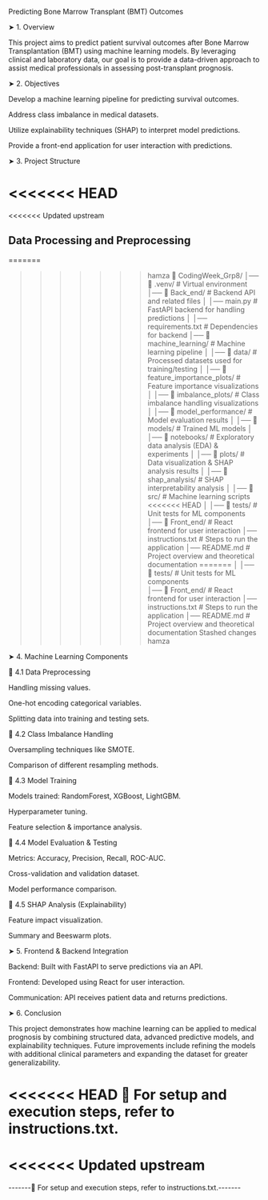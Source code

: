 Predicting Bone Marrow Transplant (BMT) Outcomes

➤ 1. Overview

This project aims to predict patient survival outcomes after Bone Marrow Transplantation (BMT) using machine learning models. By leveraging clinical and laboratory data, our goal is to provide a data-driven approach to assist medical professionals in assessing post-transplant prognosis.

➤ 2. Objectives

Develop a machine learning pipeline for predicting survival outcomes.

Address class imbalance in medical datasets.

Utilize explainability techniques (SHAP) to interpret model predictions.

Provide a front-end application for user interaction with predictions.

➤ 3. Project Structure

<<<<<<< HEAD
=======
<<<<<<< Updated upstream
## Data Processing and Preprocessing
=======
>>>>>>> hamza
📂 CodingWeek_Grp8/
│── 📂 .venv/                     # Virtual environment
│── 📂 Back_end/                  # Backend API and related files
│   │── main.py                  # FastAPI backend for handling predictions
│   │── requirements.txt          # Dependencies for backend
│── 📂 machine_learning/           # Machine learning pipeline
│   │── 📂 data/                   # Processed datasets used for training/testing
│   │── 📂 feature_importance_plots/  # Feature importance visualizations
│   │── 📂 imbalance_plots/         # Class imbalance handling visualizations
│   │── 📂 model_performance/       # Model evaluation results
│   │── 📂 models/                  # Trained ML models
│   │── 📂 notebooks/               # Exploratory data analysis (EDA) & experiments
│   │── 📂 plots/                   # Data visualization & SHAP analysis results
│   │── 📂 shap_analysis/           # SHAP interpretability analysis
│   │── 📂 src/                     # Machine learning scripts
<<<<<<< HEAD
│   │── 📂 tests/                   # Unit tests for ML components
│── 📂 Front_end/                   # React frontend for user interaction
│── instructions.txt                # Steps to run the application
│── README.md                       # Project overview and theoretical documentation
=======
│   │── 📂 tests/                   # Unit tests for ML components               
│── 📂 Front_end/                   # React frontend for user interaction
│── instructions.txt                # Steps to run the application
│── README.md                       # Project overview and theoretical documentation
>>>>>>> Stashed changes
>>>>>>> hamza

➤ 4. Machine Learning Components

🔹 4.1 Data Preprocessing

Handling missing values.

One-hot encoding categorical variables.

Splitting data into training and testing sets.

🔹 4.2 Class Imbalance Handling

Oversampling techniques like SMOTE.

Comparison of different resampling methods.

🔹 4.3 Model Training

Models trained: RandomForest, XGBoost, LightGBM.

Hyperparameter tuning.

Feature selection & importance analysis.

🔹 4.4 Model Evaluation & Testing

Metrics: Accuracy, Precision, Recall, ROC-AUC.

Cross-validation and validation dataset.

Model performance comparison.

🔹 4.5 SHAP Analysis (Explainability)

Feature impact visualization.

Summary and Beeswarm plots.

➤ 5. Frontend & Backend Integration

Backend: Built with FastAPI to serve predictions via an API.

Frontend: Developed using React for user interaction.

Communication: API receives patient data and returns predictions.

➤ 6. Conclusion

This project demonstrates how machine learning can be applied to medical prognosis by combining structured data, advanced predictive models, and explainability techniques. Future improvements include refining the models with additional clinical parameters and expanding the dataset for greater generalizability.

<<<<<<< HEAD
📌 For setup and execution steps, refer to instructions.txt.
=======
<<<<<<< Updated upstream
=======
-------📌 For setup and execution steps, refer to instructions.txt.-------
